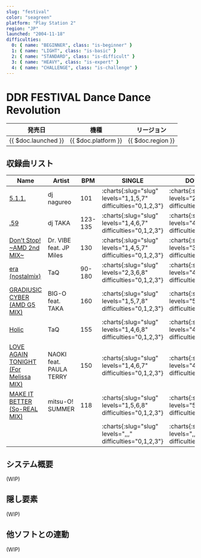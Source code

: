 ```yaml
---
slug: "festival"
color: "seagreen"
platform: "Play Station 2"
region: "JP"
launched: "2004-11-18"
difficulties:
  0: { name: "BEGINNER", class: "is-beginner" }
  1: { name: "LIGHT", class: "is-basic" }
  2: { name: "STANDARD", class: "is-difficult" }
  3: { name: "HEAVY", class: "is-expert" }
  4: { name: "CHALLENGE", class: "is-challenge" }
---
```


# DDR FESTIVAL Dance Dance Revolution

|発売日|機種|リージョン|
|------|----|---------|
|{{ $doc.launched }}|{{ $doc.platform }}|{{ $doc.region }}|

## 収録曲リスト

|Name|Artist|BPM|SINGLE|DOUBLE|
|----|------|---|------|------|
|[5.1.1.](/songs/5-1-1)|dj nagureo|101|:charts{:slug="slug" levels="1,1,5,7" difficulties="0,1,2,3"}|:charts{:slug="slug" levels="2,5,8" difficulties="1,2,3"}|
|[.59](/songs/59)|dj TAKA|123-135|:charts{:slug="slug" levels="1,4,6,7" difficulties="0,1,2,3"}|:charts{:slug="slug" levels="4,6,7" difficulties="1,2,3"}|
|[Don't Stop! \~AMD 2nd MIX\~](/songs/dont-stop)|Dr. VIBE feat. JP Miles|130|:charts{:slug="slug" levels="1,4,5,7" difficulties="0,1,2,3"}|:charts{:slug="slug" levels="3,5,6" difficulties="1,2,3"}|
|[era (nostalmix)](/songs/era)|TaQ|90-180|:charts{:slug="slug" levels="2,3,6,8" difficulties="0,1,2,3"}|:charts{:slug="slug" levels="4,6,8" difficulties="1,2,3"}|
|[GRADIUSIC CYBER (AMD G5 MIX)](/songs/gradiusic-cyber-amd)|BIG-O feat. TAKA|160|:charts{:slug="slug" levels="1,5,7,8" difficulties="0,1,2,3"}|:charts{:slug="slug" levels="5,8,9" difficulties="1,2,3"}|
|[Holic](/songs/holic)|TaQ|155|:charts{:slug="slug" levels="1,4,6,8" difficulties="0,1,2,3"}|:charts{:slug="slug" levels="4,6,8" difficulties="1,2,3"}|
|[LOVE AGAIN TONIGHT (For Melissa MIX)](/songs/love-again-tonight)|NAOKI feat. PAULA TERRY|150|:charts{:slug="slug" levels="1,4,6,7" difficulties="0,1,2,3"}|:charts{:slug="slug" levels="4,6,7" difficulties="1,2,3"}|
|[MAKE IT BETTER (So-REAL MIX)](/songs/make-it-better-so-real)|mitsu-O! SUMMER|118|:charts{:slug="slug" levels="1,5,6,8" difficulties="0,1,2,3"}|:charts{:slug="slug" levels="5,7,8" difficulties="1,2,3"}|
|[](/songs/)|||:charts{:slug="slug" levels=",,," difficulties="0,1,2,3"}|:charts{:slug="slug" levels=",," difficulties="1,2,3"}|

## システム概要

(WIP)

## 隠し要素

(WIP)

## 他ソフトとの連動

(WIP)

